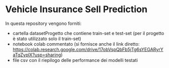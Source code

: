 # Vehicle Insurance Sell Prediction

In questa repository vengono forniti:
- cartella datasetProgetto che contiene train-set e test-set (per il progetto è stato utilizzato solo il train-set)
- notebook colab commentato (si fornisce anche il link diretto: https://colab.research.google.com/drive/17obVspQbFb5jTg6sYEGARyrYaTqZyplX?usp=sharing)
- file csv con il riepilogo delle performance dei modelli testati
